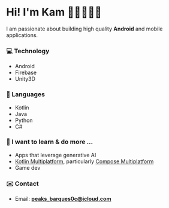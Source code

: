 # Hi! I'm Kam ✌🏾👨🏾‍💻

I am passionate about building high quality **Android** and mobile applications.

### 💻 Technology 

- Android 
- Firebase
- Unity3D

### 🧠 Languages 

- Kotlin
- Java
- Python
- C#

### 🤔 I want to learn & do more ...

- Apps that leverage generative AI
- [Kotlin Multiplatform](https://kotlinlang.org/docs/multiplatform.html), particularly [Compose Multiplatform](https://www.jetbrains.com/lp/compose-multiplatform/)
- Game dev

### ✉️ Contact

- Email: **[peaks_barques0c@icloud.com](mailto:peaks_barques0c@icloud.com)**
